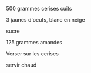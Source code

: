 500 grammes cerises cuits

3 jaunes d'oeufs, blanc en neige

sucre

125 grammes amandes

Verser sur les cerises

servir chaud 